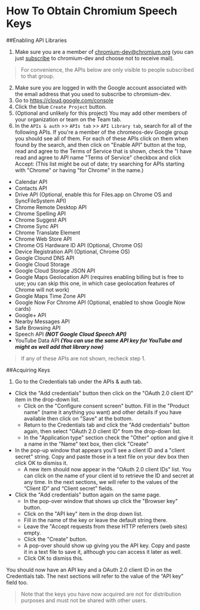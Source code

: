 # How To Obtain Chromium Speech Keys

##Enabling API Libraries


1. Make sure you are a member of [chromium-dev@chromium.org](https://groups.google.com/a/chromium.org/forum/?fromgroups#!forum/chromium-dev)  (you can just [subscribe](https://groups.google.com/a/chromium.org/forum/?fromgroups#!forum/chromium-dev) to chromium-dev and choose not to receive mail). 
> For convenience, the APIs below are only visible to people subscribed to that group.
2. Make sure you are logged in with the Google account associated with the email address that you used to subscribe to chromium-dev.
3. Go to https://cloud.google.com/console
4. Click the blue `Create Project` button.
5. (Optional and unlikely for this project) You may add other members of your organization or team on the Team tab.
6. In the `APIs & auth` >> `APIs tab` >> `API Library tab`, search for all of the following APIs. If you're a member of the chromeos-dev Google group you should see all of them. For each of these APIs click on them when found by the search, and then click on "Enable API" button at the top, read and agree to the Terms of Service that is shown, check the "I have read and agree to API name "Terms of Service" checkbox and click Accept: 
(This list might be out of date; try searching for APIs starting with "Chrome" or having "for Chrome" in the name.)
  * Calendar API
  * Contacts API
  * Drive API (Optional, enable this for Files.app on Chrome OS and SyncFileSystem API)
  * Chrome Remote Desktop API
  * Chrome Spelling API
  * Chrome Suggest API
  * Chrome Sync API
  * Chrome Translate Element
  * Chrome Web Store API
  * Chrome OS Hardware ID API (Optional, Chrome OS)
  * Device Registration API (Optional, Chrome OS)
  * Google Clound DNS API
  * Google Cloud Storage
  * Google Cloud Storage JSON API
  * Google Maps Geolocation API 
(requires enabling billing but is free to use; you can skip this one, in which case geolocation features of Chrome will not work)
  * Google Maps Time Zone API
  * Google Now For Chrome API (Optional, enabled to show Google Now cards)
  * Google+ API
  * Nearby Messages API
  * Safe Browsing API
  * Speech API ***(NOT Google Cloud Speech API)***
  * YouTube Data API ***(You can use the same API key for YouTube and might as well add that library now)***

> If any of these APIs are not shown, recheck step 1.

##Acquiring Keys
1. Go to the Credentials tab under the APIs & auth tab.
- Click the "Add credentials" button then click on the "OAuth 2.0 client ID" item in the drop-down list.
  - Click on the "Configure consent screen" button. Fill in the "Product name" (name it anything you want) and other details if you have available then click on "Save" at the bottom. 
  - Return to the Credentials tab and click the "Add credentials" button again, then select "OAuth 2.0 client ID" from the drop-down list.
  - In the "Application type" section check the "Other" option and give it a name in the "Name" text box, then click "Create"
- In the pop-up window that appears you'll see a client ID  and a "client secret" string. Copy and paste those in a text file on your dev box then click OK to dismiss it.
  - A new item should now appear in the "OAuth 2.0 client IDs" list. You can click on the name of your client id to retrieve the ID and secret at any time. In the next sections, we will refer to the values of the “Client ID” and “Client secret” fields.
- Click the "Add credentials" button again on the same page. 
  - In the pop-over window that shows up click the "Browser key" button.
  - Click on the "API key" item in the drop down list.
  - Fill in the name of the key or leave the default string there. 
  - Leave the "Accept requests from these HTTP referrers (web sites) empty.
  - Click the "Create" button.
  - A pop-over should show up giving you the API key. Copy and paste it in a text file to save it, although you can access it later as well.
  - Click OK to dismiss this.

You should now have an API key and a OAuth 2.0 client ID in on the Credentials tab. The next sections will refer to the value of the “API key” field too.
> Note that the keys you have now acquired are not for distribution purposes and must not be shared with other users.